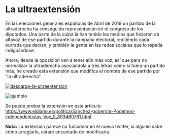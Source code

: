 La ultraextensión
==========

En las elecciones generales españolas de Abril de 2019 un partido de la ultraderecha ha conseguido representación en el congreso de los diputados. Una parte de la culpa la han tenido los medios que hicieron de altavoz de ese partido durante la campaña electoral, repitiendo cada burrada que decían, y también la gente en las redes sociales que lo repetía indignándose.

Ahora, desde la oposición van a tener aún más voz, así que para no normalizar la ultraderecha asociándola a tres letras como si fuera un partido más, he creado esta extensión que modifica el nombre de ese partido por "la ultraderecha".

[![descarga-la-ultraextension](https://user-images.githubusercontent.com/3023717/57073073-3a69d800-6ce0-11e9-9e92-209e1fb7d9c6.png)](https://github.com/paucc/la-ultraextension/raw/master/Source.crx)

![ejemplo](https://user-images.githubusercontent.com/3023717/56891225-127a3a80-6a7c-11e9-9718-7bc3f35d0c8f.gif)

Se puede probar la extensión en este artículo: https://www.eldiario.es/politica/Sanchez-gobernar-Podemos-independentistas-Vox_0_893460761.html

**Nota:** La extensión parece no funcionar en el nuevo twitter, si alguien sabe cómo arreglarlo, estaré encantado de modificarla.
